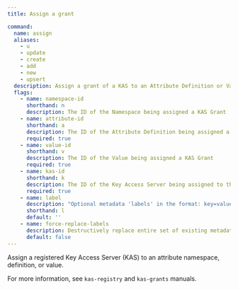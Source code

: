 ```yaml
---
title: Assign a grant

command:
  name: assign
  aliases:
    - u
    - update
    - create
    - add
    - new
    - upsert
  description: Assign a grant of a KAS to an Attribute Definition or Value
  flags:
    - name: namespace-id
      shorthand: n
      description: The ID of the Namespace being assigned a KAS Grant
    - name: attribute-id
      shorthand: a
      description: The ID of the Attribute Definition being assigned a KAS Grant
      required: true
    - name: value-id
      shorthand: v
      description: The ID of the Value being assigned a KAS Grant
      required: true
    - name: kas-id
      shorthand: k
      description: The ID of the Key Access Server being assigned to the grant
      required: true
    - name: label
      description: "Optional metadata 'labels' in the format: key=value"
      shorthand: l
      default: ''
    - name: force-replace-labels
      description: Destructively replace entire set of existing metadata 'labels' with any provided to this command
      default: false
---
```


Assign a registered Key Access Server (KAS) to an attribute namespace, definition, or value.

For more information, see `kas-registry` and `kas-grants` manuals.
